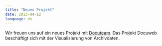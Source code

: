 ```yaml
---
title: "Neues Projekt"
date: 2013-04-12
language: de
---
```


Wir freuen uns auf ein neues Projekt mit [Docuteam](http://www.docuteam.ch/). Das Projekt Docuweb beschäftigt sich mit der Visualisierung von Archivdaten.
